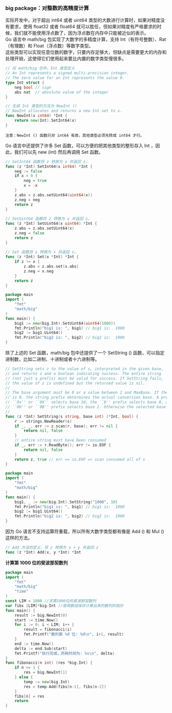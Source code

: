 
### big package：对整数的高精度计算
实际开发中，对于超出 int64 或者 uint64 类型的大数进行计算时，如果对精度没有要求，使用 float32 或者 float64 就可以胜任，但如果对精度有严格要求的时候，我们就不能使用浮点数了，因为浮点数在内存中只能被近似的表示。  
Go 语言中 math/big 包实现了大数字的多精度计算，支持 Int（有符号整数）、Rat（有理数）和 Float（浮点数）等数字类型。  
这些类型可以实现任意位数的数字，只要内存足够大，但缺点是需要更大的内存和处理开销，这使得它们使用起来要比内置的数字类型慢很多。  
```go
// 在 math/big 包中，Int 类型定义
// An Int represents a signed multi-precision integer.
// The zero value for an Int represents the value 0.
type Int struct {
    neg bool // sign
    abs nat  // absolute value of the integer
}

// 生成 Int 类型的方法为 NewInt ()
// NewInt allocates and returns a new Int set to x.
func NewInt(x int64) *Int {
    return new(Int).SetInt64(x)
}
```
`注意：NewInt () 函数只对 int64 有效，其他类型必须先转成 int64 才行。`

Go 语言中还提供了许多 Set 函数，可以方便的把其他类型的整形存入 Int ，因此，我们可以先 new (int) 然后再调用 Set 函数。  
```go
// SetInt64 函数将 z 转换为 x 并返回 z。
func (z *Int) SetInt64(x int64) *Int {
    neg := false
    if x < 0 {
        neg = true
        x = -x
    }
    z.abs = z.abs.setUint64(uint64(x))
    z.neg = neg
    return z
}
​
// SetUint64 函数将 z 转换为 x 并返回 z。
func (z *Int) SetUint64(x uint64) *Int {
    z.abs = z.abs.setUint64(x)
    z.neg = false
    return z
}
​
// Set 函数将 z 转换为 x 并返回 z。
func (z *Int) Set(x *Int) *Int {
    if z != x {
        z.abs = z.abs.set(x.abs)
        z.neg = x.neg
    }
    return z
}

package main
import (
    "fmt"
    "math/big"
)
func main() {
    big1 := new(big.Int).SetUint64(uint64(1000))
    fmt.Println("big1 is: ", big1) // big1 is:  1000
    big2 := big1.Uint64()
    fmt.Println("big2 is: ", big2) // big2 is:  1000
}
```

除了上述的 Set 函数，math/big 包中还提供了一个 SetString () 函数，可以指定进制数，比如二进制、十进制或者十六进制等。  
```go
// SetString sets z to the value of s, interpreted in the given base,
// and returns z and a boolean indicating success. The entire string
// (not just a prefix) must be valid for success. If SetString fails,
// the value of z is undefined but the returned value is nil.
//
// The base argument must be 0 or a value between 2 and MaxBase. If the base
// is 0, the string prefix determines the actual conversion base. A prefix of
// ``0x'' or ``0X'' selects base 16; the ``0'' prefix selects base 8, and a
// ``0b'' or ``0B'' prefix selects base 2. Otherwise the selected base is 10.
//
func (z *Int) SetString(s string, base int) (*Int, bool) {
    r := strings.NewReader(s)
    if _, _, err := z.scan(r, base); err != nil {
        return nil, false
    }
    // entire string must have been consumed
    if _, err := r.ReadByte(); err != io.EOF {
        return nil, false
    }
    return z, true // err == io.EOF => scan consumed all of s
}

package main
import (
    "fmt"
    "math/big"
)
func main() {
    big1, _ := new(big.Int).SetString("1000", 10)
    fmt.Println("big1 is: ", big1) // big1 is:  1000
    big2 := big1.Uint64()
    fmt.Println("big2 is: ", big2) // big2 is:  1000
}
```

因为 Go 语言不支持运算符重载，所以所有大数字类型都有像是 Add () 和 Mul () 这样的方法。
```go
// Add 方法的定义，将 z 转换为 x + y 并返回 z
func (z *Int) Add(x, y *Int) *Int
```

**计算第 1000 位的斐波那契数列**  
```go
package main
import (
    "fmt"
    "math/big"
    "time"
)
const LIM = 1000 //求第1000位的斐波那契数列
var fibs [LIM]*big.Int //使用数组保存计算出来的数列的指针
func main() {
    result := big.NewInt(0)
    start := time.Now()
    for i := 0; i < LIM; i++ {
        result = fibonacci(i)
        fmt.Printf("数列第 %d 位: %d\n", i+1, result)
    }
    end := time.Now()
    delta := end.Sub(start)
    fmt.Printf("执行完成，所耗时间为: %s\n", delta)
}
func fibonacci(n int) (res *big.Int) {
    if n <= 1 {
        res = big.NewInt(1)
    } else {
        temp := new(big.Int)
        res = temp.Add(fibs[n-1], fibs[n-2])
    }
    fibs[n] = res
    return
}
```


